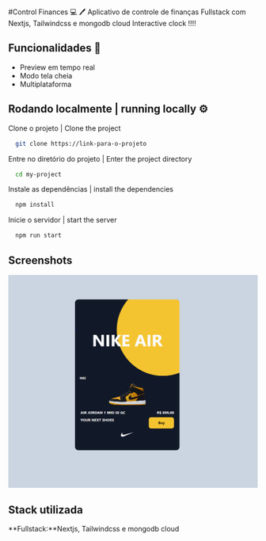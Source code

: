 
#Control Finances 💻 
 🖊 
Aplicativo de controle de finanças Fullstack com Nextjs, Tailwindcss e mongodb cloud
Interactive clock !!!!
## Funcionalidades   💎 


- Preview em tempo real
- Modo tela cheia
- Multiplataforma


## Rodando localmente  | running locally ⚙️ 

Clone o projeto | Clone the project

```bash
  git clone https://link-para-o-projeto
```

Entre no diretório do projeto | Enter the project directory

```bash
  cd my-project
```

Instale as dependências | install the dependencies

```bash
  npm install
```

Inicie o servidor | start the server

```bash
  npm run start
```


## Screenshots

![App Screenshot](https://github.com/MichaelWEB3/VendaLibery/blob/main/imagem_2023-04-04_234838118.png?raw=true)


## Stack utilizada

**Fullstack:**Nextjs, Tailwindcss e mongodb cloud






